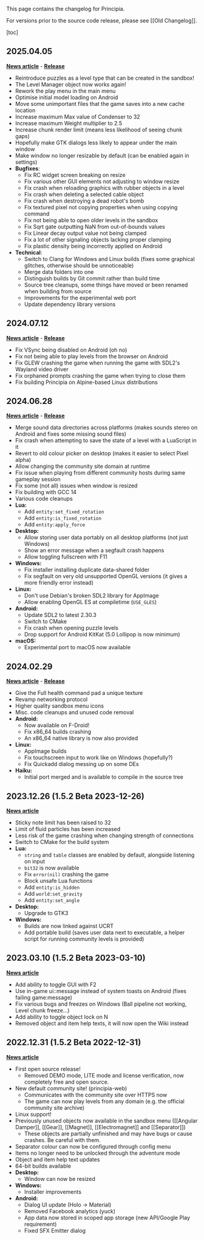 This page contains the changelog for Principia.

For versions prior to the source code release, please see [[Old Changelog]].

[toc]

## 2025.04.05
**[News article](https://principia-web.se/news/19)** - **[Release](https://github.com/Bithack/principia/releases/tag/2025.04.05)**

- Reintroduce puzzles as a level type that can be created in the sandbox!
- The Level Manager object now works again!
- Rework the play menu in the main menu
- Optimise initial model loading on Android
- Move some unimportant files that the game saves into a new cache location
- Increase maximum Max value of Condenser to 32
- Increase maximum Weight multiplier to 2.5
- Increase chunk render limit (means less likelihood of seeing chunk gaps)
- Hopefully make GTK dialogs less likely to appear under the main window
- Make window no longer resizable by default (can be enabled again in settings)
- **Bugfixes**:
  - Fix RC widget screen breaking on resize
  - Fix various other GUI elements not adjusting to window resize
  - Fix crash when reloading graphics with rubber objects in a level
  - Fix crash when deleting a selected cable object
  - Fix crash when destroying a dead robot's bomb
  - Fix textured pixel not copying properties when using copying command
  - Fix not being able to open older levels in the sandbox
  - Fix Sqrt gate outputting NaN from out-of-bounds values
  - Fix Linear decay output value not being clamped
  - Fix a lot of other signaling objects lacking proper clamping
  - Fix plastic density being incorrectly applied on Android
- **Technical**:
  - Switch to Clang for Windows and Linux builds (fixes some graphical glitches, otherwise should be unnoticeable)
  - Merge data folders into one
  - Distinguish builds by Git commit rather than build time
  - Source tree cleanups, some things have moved or been renamed when building from source
  - Improvements for the experimental web port
  - Update dependency library versions

## 2024.07.12
**[News article](https://principia-web.se/news/16)** - **[Release](https://github.com/Bithack/principia/releases/tag/2024.07.12)**

- Fix VSync being disabled on Android (oh no)
- Fix not being able to play levels from the browser on Android
- Fix GLEW crashing the game when running the game with SDL2's Wayland video driver
- Fix orphaned prompts crashing the game when trying to close them
- Fix building Principia on Alpine-based Linux distributions

## 2024.06.28
**[News article](https://principia-web.se/news/15)** - **[Release](https://github.com/Bithack/principia/releases/tag/2024.06.28)**

- Merge sound data directories across platforms (makes sounds stereo on Android and fixes some missing sound files)
- Fix crash when attempting to save the state of a level with a LuaScript in it
- Revert to old colour picker on desktop (makes it easier to select Pixel alpha)
- Allow changing the community site domain at runtime
- Fix issue when playing from different community hosts during same gameplay session
- Fix some (not all) issues when window is resized
- Fix building with GCC 14
- Various code cleanups
- **Lua:**
  - Add `entity:set_fixed_rotation`
  - Add `entity:is_fixed_rotation`
  - Add `entity:apply_force`
- **Desktop:**
  - Allow storing user data portably on all desktop platforms (not just Windows)
  - Show an error message when a segfault crash happens
  - Allow toggling fullscreen with F11
- **Windows:**
  - Fix installer installing duplicate data-shared folder
  - Fix segfault on very old unsupported OpenGL versions (it gives a more friendly error instead)
- **Linux:**
  - Don't use Debian's broken SDL2 library for AppImage
  - Allow enabling OpenGL ES at compiletime (`USE_GLES`)
- **Android:**
  - Update SDL2 to latest 2.30.3
  - Switch to CMake
  - Fix crash when opening puzzle levels
  - Drop support for Android KitKat (5.0 Lollipop is now minimum)
- **macOS:**
  - Experimental port to macOS now available

## 2024.02.29
**[News article](https://principia-web.se/news/13)** - **[Release](https://github.com/Bithack/principia/releases/tag/2024.02.29)**

- Give the Full health command pad a unique texture
- Revamp networking protocol
- Higher quality sandbox menu icons
- Misc. code cleanups and unused code removal
- **Android:**
  - Now available on F-Droid!
  - Fix x86_64 builds crashing
  - An x86_64 native library is now also provided
- **Linux:**
  - AppImage builds
  - Fix touchscreen input to work like on Windows (hopefully?)
  - Fix Quickadd dialog messing up on some DEs
- **Haiku:**
  - Initial port merged and is available to compile in the source tree

## 2023.12.26 (1.5.2 Beta 2023-12-26)
**[News article](https://principia-web.se/news/12)**

- Sticky note limit has been raised to 32
- Limit of fluid particles has been increased
- Less risk of the game crashing when changing strength of connections
- Switch to CMake for the build system
- **Lua:**
  - `string` and `table` classes are enabled by default, alongside listening on input
  - `bit32` is now available
  - Fix `error(nil)` crashing the game
  - Block unsafe Lua functions
  - Add `entity:is_hidden`
  - Add `world:set_gravity`
  - Add `entity:set_angle`
- **Desktop:**
  - Upgrade to GTK3
- **Windows:**
  - Builds are now linked against UCRT
  - Add portable build (saves user data next to executable, a helper script for running community levels is provided)

## 2023.03.10 (1.5.2 Beta 2023-03-10)
**[News article](https://principia-web.se/news/9)**

- Add ability to toggle GUI with F2
- Use in-game ui::message instead of system toasts on Android (fixes failing game:message)
- Fix various bugs and freezes on Windows (Ball pipeline not working, Level chunk freeze...)
- Add ability to toggle object lock on N
- Removed object and item help texts, it will now open the Wiki instead

## 2022.12.31 (1.5.2 Beta 2022-12-31)
**[News article](https://principia-web.se/news/8)**

- First open source release!
  - Removed DEMO mode, LITE mode and license verification, now completely free and open source.
- New default community site! (principia-web)
  - Communicates with the community site over HTTPS now
  - The game can now play levels from any domain (e.g. the official community site archive)
- Linux support!
- Previously unused objects now available in the sandbox menu ([[Angular Damper]], [[Gear]], [[Magnet]], [[Electromagnet]] and [[Separator]])
  - These objects are partially unfinished and may have bugs or cause crashes. Be careful with them.
- Separator colour can now be configured through config menu
- Items no longer need to be unlocked through the adventure mode
- Object and item help text updates
- 64-bit builds available
- **Desktop:**
  - Window can now be resized
- **Windows:**
  - Installer improvements
- **Android:**
  - Dialog UI update (Holo -> Material)
  - Removed Facebook analytics (yuck)
  - App data now stored in scoped app storage (new API/Google Play requirement)
  - Fixed SFX Emitter dialog

